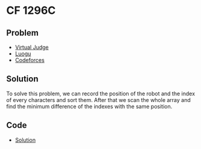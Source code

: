 # CF 1296C

## Problem

- [Virtual Judge](https://vjudge.net/problem/CodeForces-1296C)
- [Luogu](https://www.luogu.com.cn/problem/CF1296C)
- [Codeforces](https://codeforces.com/problemset/problem/1296/C)

## Solution

To solve this problem, we can record the position of the robot and the index of every characters and sort them. After that we scan the whole array and find the minimum difference of the indexes with the same position.

## Code

- [Solution](CF.1296C.0.cpp)
